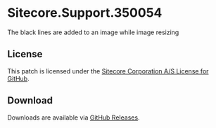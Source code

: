 # Sitecore.Support.350054
The black lines are added to an image while image resizing

## License  
This patch is licensed under the [Sitecore Corporation A/S License for GitHub](https://github.com/sitecoresupport/Sitecore.Support.350054/blob/master/LICENSE).  

## Download  
Downloads are available via [GitHub Releases](https://github.com/sitecoresupport/Sitecore.Support.350054/releases).  
